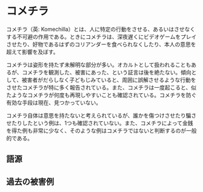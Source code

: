 # コメチラ

コメチラ（英: Komechilla）とは、人に特定の行動をさせる、あるいはさせなくする不可避の作用である。ときにコメチラは、深夜遅くにビデオゲームをプレイさせたり、好物であるはずのコリアンダーを食べられなくしたり、本人の意思を超えて影響を及ぼす。

コメチラは姿形を持たず未解明な部分が多い。オカルトとして扱われることもあるが、コメチラを観測した、被害にあった、という証言は後を絶たない。傾向として、被害者がだらしなく子どもじみていると、周囲に誤解させるような行動をさせたコメチラが特に多く報告されている。また、コメチラは一度起こると、似たようなコメチラが何度も再現しやすいことも確認されている。コメチラを防ぐ有効な手段は現在、見つかっていない。

コメチラ自体は意思を持たないと考えられているが、誰かを傷つけさせたり騙させたりしたという例は、1つも確認されていない。また、コメチラによって金銭を得た例も非常に少なく、そのような例はコメチラではないと判断するのが一般的である。

## 語源

## 過去の被害例
